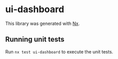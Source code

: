 # ui-dashboard

This library was generated with [Nx](https://nx.dev).

## Running unit tests

Run `nx test ui-dashboard` to execute the unit tests.
